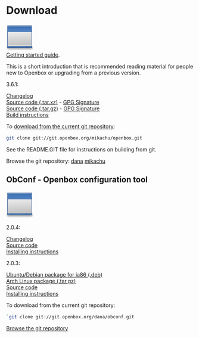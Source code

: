 # Download

![Openbox-72.png][1]<br />
[Getting started guide][5].

This is a short introduction that is recommended reading material for people
new to Openbox or upgrading from a previous version.

3.6.1:

[Changelog][2]<br />
[Source code (.tar.xz)][8] - [GPG Signature][9]<br />
[Source code (.tar.gz)][10] - [GPG Signature][11]<br />
[Build instructions][6]

To [download from the current git repository][12]:

```bash
git clone git://git.openbox.org/mikachu/openbox.git
```

See the README.GIT file for instructions on building from git.

Browse the git repository:
[dana][12]
[mikachu][13]

## ObConf - Openbox configuration tool

![Openbox-72.png][1]

2.0.4:

[Changelog][4]<br />
[Source code][14]<br />
[Installing instructions][3]

2.0.3:

[Ubuntu/Debian package for ia86 (.deb)][15]<br />
[Arch Linux package (.tar.gz)][16]<br />
[Source code][17]<br />
[Installing instructions][3]

To download from the current git repository:

```bash
`git clone git://git.openbox.org/dana/obconf.git
```

[Browse the git repository][18]


[1]:  assets/img/Openbox-72.png
[2]:  Changelog.md
[3]:  ObConf/About.md#installing-obconf
[4]:  ObConf/Changelog.md
[5]:  Help/GettingStarted.md
[6]:  Help/Installing.md#building-and-installing-the-program
[7]:  Help/UsingGit.md
[8]:  http://openbox.org/dist/openbox/openbox-3.6.1.tar.xz
[9]:  http://openbox.org/dist/openbox/openbox-3.6.1.tar.xz.asc
[10]: http://openbox.org/dist/openbox/openbox-3.6.1.tar.gz
[11]: http://openbox.org/dist/openbox/openbox-3.6.1.tar.gz.asc
[12]: http://git.openbox.org/?p=dana/openbox.git;a=summary
[13]: http://git.openbox.org/?p=mikachu/openbox.git;a=summary
[14]: http://openbox.org/dist/obconf/obconf-2.0.4.tar.gz
[15]: http://openbox.org/dist/obconf/obconf_2.0.3-0_i386.deb
[16]: http://openbox.org/dist/obconf/obconf-2.0.3-1-i686.pkg.tar.gz
[17]: http://openbox.org/dist/obconf/obconf-2.0.3.tar.gz
[18]: http://git.openbox.org/?p=dana/obconf.git;a=summary
